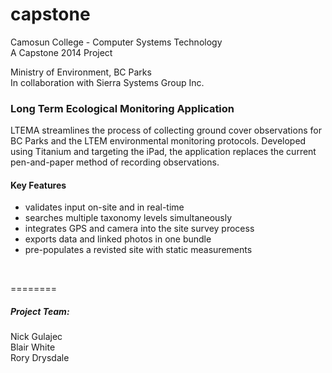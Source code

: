 capstone
========

Camosun College - Computer Systems Technology <br>
A Capstone 2014 Project 

Ministry of Environment, BC Parks <br>
In collaboration with Sierra Systems Group Inc.

### Long Term Ecological Monitoring Application

LTEMA streamlines the process of collecting ground cover observations for BC Parks and the LTEM environmental monitoring protocols. Developed using Titanium and targeting the iPad, the application replaces the current pen-and-paper method of recording observations.

#### Key Features
- validates input on-site and in real-time
- searches multiple taxonomy levels simultaneously
- integrates GPS and camera into the site survey process
- exports data and linked photos in one bundle
- pre-populates a revisted site with static measurements

<br>

========
##### Project Team:
Nick Gulajec <br>
Blair White <br>
Rory Drysdale <br>

